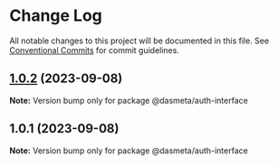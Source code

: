 # Change Log

All notable changes to this project will be documented in this file.
See [Conventional Commits](https://conventionalcommits.org) for commit guidelines.

## [1.0.2](https://github.com/dasmeta/ui-components/compare/@dasmeta/auth-interface@1.0.1...@dasmeta/auth-interface@1.0.2) (2023-09-08)

**Note:** Version bump only for package @dasmeta/auth-interface





## 1.0.1 (2023-09-08)

**Note:** Version bump only for package @dasmeta/auth-interface
